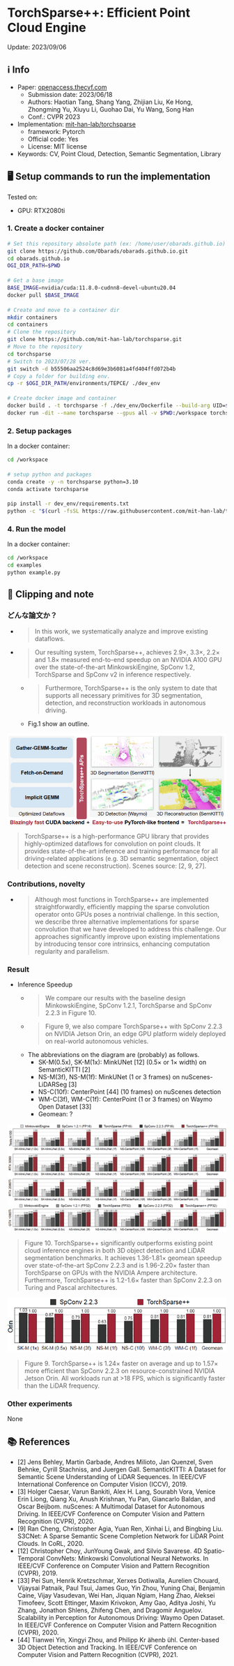 # TorchSparse++: Efficient Point Cloud Engine

Update: 2023/09/06

## ℹ️ Info
- Paper: [openaccess.thecvf.com](https://openaccess.thecvf.com/content/CVPR2023W/WAD/html/Tang_TorchSparse_Efficient_Point_Cloud_Engine_CVPRW_2023_paper.html)
  - Submission date: 2023/06/18
  - Authors: Haotian Tang, Shang Yang, Zhijian Liu, Ke Hong, Zhongming Yu, Xiuyu Li, Guohao Dai, Yu Wang, Song Han
  - Conf.: CVPR 2023
- Implementation: [mit-han-lab/torchsparse](https://github.com/mit-han-lab/torchsparse)
  - framework: Pytorch
  - Official code: Yes
  - License: MIT license
- Keywords: CV, Point Cloud, Detection, Semantic Segmentation, Library

## 🖥️ Setup commands to run the implementation
Tested on:
- GPU: RTX2080ti

### 1. Create a docker container
```bash
# Set this repository absolute path (ex: /home/user/obarads.github.io)
git clone https://github.com/Obarads/obarads.github.io.git
cd obarads.github.io
OGI_DIR_PATH=$PWD

# Get a base image
BASE_IMAGE=nvidia/cuda:11.8.0-cudnn8-devel-ubuntu20.04
docker pull $BASE_IMAGE

# Create and move to a container dir
mkdir containers
cd containers
# Clone the repository
git clone https://github.com/mit-han-lab/torchsparse.git
# Move to the repository
cd torchsparse
# Switch to 2023/07/28 ver.
git switch -d b55506aa2524c8d69e3b6081a4fd404ffd072b4b
# Copy a folder for building env.
cp -r $OGI_DIR_PATH/environments/TEPCE/ ./dev_env

# Create docker image and container
docker build . -t torchsparse -f ./dev_env/Dockerfile --build-arg UID=$(id -u) --build-arg GID=$(id -g) --build-arg BASE_IMAGE=$BASE_IMAGE
docker run -dit --name torchsparse --gpus all -v $PWD:/workspace torchsparse
```

### 2. Setup packages
In a docker container:
```bash
cd /workspace

# setup python and packages
conda create -y -n torchsparse python=3.10
conda activate torchsparse

pip install -r dev_env/requirements.txt
python -c "$(curl -fsSL https://raw.githubusercontent.com/mit-han-lab/torchsparse/master/install.py)"
```

### 4. Run the model
In a docker container:
```bash
cd /workspace
cd examples
python example.py
```

## 📝 Clipping and note
### どんな論文か？
- > In this work, we systematically analyze and improve existing dataflows.
- > Our resulting system, TorchSparse++, achieves 2.9×, 3.3×, 2.2× and 1.8× measured end-to-end speedup on an NVIDIA A100 GPU over the state-of-the-art MinkowskiEngine, SpConv 1.2, TorchSparse and SpConv v2 in inference respectively.
  - > Furthermore, TorchSparse++ is the only system to date that supports all necessary primitives for 3D segmentation, detection, and reconstruction workloads in autonomous driving.
  - Fig.1 show an outline.

![fig1](img/TEPCE/fig1.png)

> TorchSparse++ is a high-performance GPU library that provides highly-optimized dataflows for convolution on point clouds. It provides state-of-the-art inference and training performance for all driving-related applications (e.g. 3D semantic segmentation, object detection and scene reconstruction). Scenes source: [2, 9, 27].

### Contributions, novelty
- > Although most functions in TorchSparse++ are implemented straightforwardly, efficiently mapping the sparse convolution operator onto GPUs poses a nontrivial challenge. In this section, we describe three alternative implementations for sparse convolution that we have developed to address this challenge. Our approaches significantly improve upon existing implementations by introducing tensor core intrinsics, enhancing computation regularity and parallelism.

### Result
- Inference Speedup
  - > We compare our results with the baseline design MinkowskiEngine, SpConv 1.2.1, TorchSparse and SpConv 2.2.3 in Figure 10.
  - > Figure 9, we also compare TorchSparse++ with SpConv 2.2.3 on NVIDIA Jetson Orin, an edge GPU platform widely deployed on real-world autonomous vehicles.
  - The abbreviations on the diagram are (probably) as follows.
    - SK-M(0.5x), SK-M(1x): MinkUNet [12] (0.5× or 1× width) on SemanticKITTI [2]
    - NS-M(3f), NS-M(1f): MinkUNet (1 or 3 frames) on nuScenes-LiDARSeg [3]
    - NS-C(10f): CenterPoint [44] (10 frames) on nuScenes detection
    - WM-C(3f), WM-C(1f): CenterPoint (1 or 3 frames) on Waymo Open Dataset [33]
    - Geomean: ?

![fig10](img/TEPCE/fig10.png)

> Figure 10. TorchSparse++ significantly outperforms existing point cloud inference engines in both 3D object detection and LiDAR segmentation benchmarks. It achieves 1.36-1.81× geomean speedup over state-of-the-art SpConv 2.2.3 and is 1.96-2.20× faster than TorchSparse on GPUs with the NVIDIA Ampere architecture. Furthermore, TorchSparse++ is 1.2-1.6× faster than SpConv 2.2.3 on Turing and Pascal architectures.

![fig9](img/TEPCE/fig9.png)

> Figure 9. TorchSparse++ is 1.24× faster on average and up to 1.57× more efficient than SpConv 2.2.3 on resource-constrained NVIDIA Jetson Orin. All workloads run at >18 FPS, which is significantly faster than the LiDAR frequency.

### Other experiments
None

## 📚 References
- [2] Jens Behley, Martin Garbade, Andres Milioto, Jan Quenzel, Sven Behnke, Cyrill Stachniss, and Juergen Gall. SemanticKITTI: A Dataset for Semantic Scene Understanding of LiDAR Sequences. In IEEE/CVF International Conference on Computer Vision (ICCV), 2019.
- [3] Holger Caesar, Varun Bankiti, Alex H. Lang, Sourabh Vora, Venice Erin Liong, Qiang Xu, Anush Krishnan, Yu Pan, Giancarlo Baldan, and Oscar Beijbom. nuScenes: A Multimodal Dataset for Autonomous Driving. In IEEE/CVF Conference on Computer Vision and Pattern Recognition (CVPR), 2020.
- [9] Ran Cheng, Christopher Agia, Yuan Ren, Xinhai Li, and Bingbing Liu. S3CNet: A Sparse Semantic Scene Completion Network for LiDAR Point Clouds. In CoRL, 2020.
- [12] Christopher Choy, JunYoung Gwak, and Silvio Savarese. 4D Spatio-Temporal ConvNets: Minkowski Convolutional Neural Networks. In IEEE/CVF Conference on Computer Vision and Pattern Recognition (CVPR), 2019.
- [33] Pei Sun, Henrik Kretzschmar, Xerxes Dotiwalla, Aurelien Chouard, Vijaysai Patnaik, Paul Tsui, James Guo, Yin Zhou, Yuning Chai, Benjamin Caine, Vijay Vasudevan, Wei Han, Jiquan Ngiam, Hang Zhao, Aleksei Timofeev, Scott Ettinger, Maxim Krivokon, Amy Gao, Aditya Joshi, Yu Zhang, Jonathon Shlens, Zhifeng Chen, and Dragomir Anguelov. Scalability in Perception for Autonomous Driving: Waymo Open Dataset. In IEEE/CVF Conference on Computer Vision and Pattern Recognition (CVPR), 2020.
- [44] Tianwei Yin, Xingyi Zhou, and Philipp Kr ̈ahenb ̈uhl. Center-based 3D Object Detection and Tracking. In IEEE/CVF Conference on Computer Vision and Pattern Recognition (CVPR), 2021.

